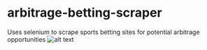 # arbitrage-betting-scraper
Uses selenium to scrape sports betting sites for potential arbitrage opportunities
![alt text](https://github.com/cm9423/arbitrage-betting-web-scraper/blob/main/docs/images/example-output.png)
